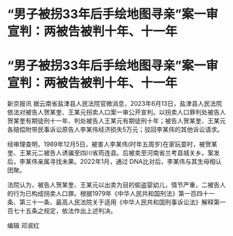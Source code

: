 # “男子被拐33年后手绘地图寻亲”案一审宣判：两被告被判十年、十一年

# “男子被拐33年后手绘地图寻亲”案一审宣判：两被告被判十年、十一年

新京报讯
据云南省盐津县人民法院官微消息，2023年6月13日，盐津县人民法院依法对被告人贺某奎、王某元拐卖人口案一审公开宣判。以拐卖人口罪判处被告人贺某奎有期徒刑十一年、判处被告人王某元有期徒刑十年；被告人贺某奎、王某元各赔偿附带民事诉讼原告人李某伟经济损失5万元；驳回李某伟的其他诉讼请求。

经审理查明，1989年12月5日，被害人李某伟(时年五周岁)在家玩耍时，被贺某奎、王某元二被告人诱骗至四川省筠连县。后被卖至河南省兰考县城关乡。案发后，李某伟亲属寻找未果。2022年1月，通过
DNA比对后，李某伟与其生母相认团聚。

法院认为，被告人贺某奎、王某元以出卖为目的偷盗婴幼儿，情节严重，二被告人的行为已构成拐卖人口罪。根据1979年《中华人民共和国刑法》第一百四十一条、第三十一条、最高人民法院关于适用《中华人民共和国刑事诉讼法》解释第一百七十五条之规定，依法作出上述判决。

编辑 邓淑红


